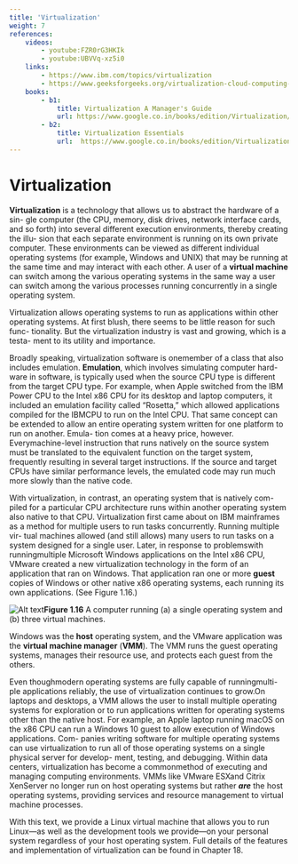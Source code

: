 ```yaml
---
title: 'Virtualization'
weight: 7
references:
    videos:
        - youtube:FZR0rG3HKIk
        - youtube:UBVVq-xz5i0
    links:
        - https://www.ibm.com/topics/virtualization
        - https://www.geeksforgeeks.org/virtualization-cloud-computing-types/
    books:
        - b1:
            title: Virtualization A Manager's Guide
            url: https://www.google.co.in/books/edition/Virtualization/dV_L5CbsDscC?hl=en&gbpv=0
        - b2:
            title: Virtualization Essentials
            url:  https://www.google.co.in/books/edition/Virtualization_Essentials/_xi3EAAAQBAJ?hl=en&gbpv=0
---
```


# Virtualization

**Virtualization** is a technology that allows us to abstract the hardware of a sin- gle computer (the CPU, memory, disk drives, network interface cards, and so forth) into several different execution environments, thereby creating the illu- sion that each separate environment is running on its own private computer. These environments can be viewed as different individual operating systems (for example, Windows and UNIX) that may be running at the same time and may interact with each other. A user of a **virtual machine** can switch among the various operating systems in the same way a user can switch among the various processes running concurrently in a single operating system.

Virtualization allows operating systems to run as applications within other operating systems. At first blush, there seems to be little reason for such func- tionality. But the virtualization industry is vast and growing, which is a testa- ment to its utility and importance.

Broadly speaking, virtualization software is onemember of a class that also includes emulation. **Emulation**, which involves simulating computer hard- ware in software, is typically used when the source CPU type is different from the target CPU type. For example, when Apple switched from the IBM Power CPU to the Intel x86 CPU for its desktop and laptop computers, it included an emulation facility called “Rosetta,” which allowed applications compiled for the IBMCPU to run on the Intel CPU. That same concept can be extended to allow an entire operating system written for one platform to run on another. Emula- tion comes at a heavy price, however. Everymachine-level instruction that runs natively on the source system must be translated to the equivalent function on the target system, frequently resulting in several target instructions. If the source and target CPUs have similar performance levels, the emulated code may run much more slowly than the native code.

With virtualization, in contrast, an operating system that is natively com- piled for a particular CPU architecture runs within another operating system also native to that CPU. Virtualization first came about on IBM mainframes as a method for multiple users to run tasks concurrently. Running multiple vir- tual machines allowed (and still allows) many users to run tasks on a system designed for a single user. Later, in response to problemswith runningmultiple Microsoft Windows applications on the Intel x86 CPU, VMware created a new virtualization technology in the form of an application that ran on Windows. That application ran one or more **guest** copies of Windows or other native x86 operating systems, each running its own applications. (See Figure 1.16.)  



![Alt text](image-18.png)**Figure 1.16** A computer running (a) a single operating system and (b) three virtual machines.

Windows was the **host** operating system, and the VMware application was the **virtual machine manager** (**VMM**). The VMM runs the guest operating systems, manages their resource use, and protects each guest from the others.

Even thoughmodern operating systems are fully capable of runningmulti- ple applications reliably, the use of virtualization continues to grow.On laptops and desktops, a VMM allows the user to install multiple operating systems for exploration or to run applications written for operating systems other than the native host. For example, an Apple laptop running macOS on the x86 CPU can run a Windows 10 guest to allow execution of Windows applications. Com- panies writing software for multiple operating systems can use virtualization to run all of those operating systems on a single physical server for develop- ment, testing, and debugging. Within data centers, virtualization has become a commonmethod of executing and managing computing environments. VMMs like VMware ESXand Citrix XenServer no longer run on host operating systems but rather **_are_** the host operating systems, providing services and resource management to virtual machine processes.

With this text, we provide a Linux virtual machine that allows you to run Linux—as well as the development tools we provide—on your personal system regardless of your host operating system. Full details of the features and implementation of virtualization can be found in Chapter 18.